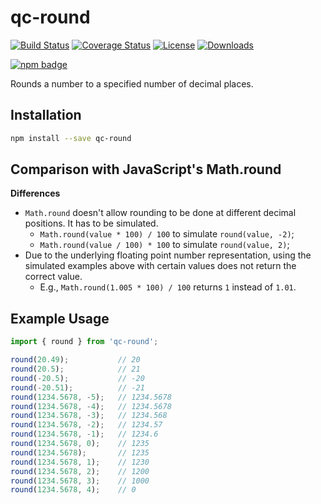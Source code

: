 # qc-round

[![Build Status][travis-svg]][travis-url]
[![Coverage Status][coverage-image]][coverage-url]
[![License][license-image]][license-url]
[![Downloads][downloads-image]][downloads-url]

[![npm badge][npm-badge-png]][package-url]

Rounds a number to a specified number of decimal places.


## Installation

```sh
npm install --save qc-round
```


## Comparison with JavaScript's Math.round

**Differences**

* `Math.round` doesn't allow rounding to be done at different decimal positions.  It has to be simulated.
  - `Math.round(value * 100) / 100` to simulate `round(value, -2)`;
  - `Math.round(value / 100) * 100` to simulate `round(value, 2)`;
* Due to the underlying floating point number representation, using the simulated examples above with certain values
  does not return the correct value.
  - E.g., `Math.round(1.005 * 100) / 100` returns `1` instead of `1.01`.


## Example Usage

```js
import { round } from 'qc-round';

round(20.49);           // 20
round(20.5);            // 21
round(-20.5);           // -20
round(-20.51);          // -21
round(1234.5678, -5);   // 1234.5678
round(1234.5678, -4);   // 1234.5678
round(1234.5678, -3);   // 1234.568
round(1234.5678, -2);   // 1234.57
round(1234.5678, -1);   // 1234.6
round(1234.5678, 0);    // 1235
round(1234.5678);       // 1235
round(1234.5678, 1);    // 1230
round(1234.5678, 2);    // 1200
round(1234.5678, 3);    // 1000
round(1234.5678, 4);    // 0
```


[coverage-image]: https://coveralls.io/repos/github/hypersoftllc/qc-round/badge.svg?branch=master
[coverage-url]: https://coveralls.io/github/hypersoftllc/qc-round?branch=master
[downloads-image]: http://img.shields.io/npm/dm/qc-round.svg
[downloads-url]: http://npm-stat.com/charts.html?package=qc-round
[license-image]: http://img.shields.io/npm/l/qc-round.svg
[license-url]: LICENSE
[package-url]: https://npmjs.org/package/qc-round
[npm-badge-png]: https://nodei.co/npm/qc-round.png?downloads=true&stars=true
[travis-svg]: https://travis-ci.org/hypersoftllc/qc-round.svg?branch=master
[travis-url]: https://travis-ci.org/hypersoftllc/qc-round

